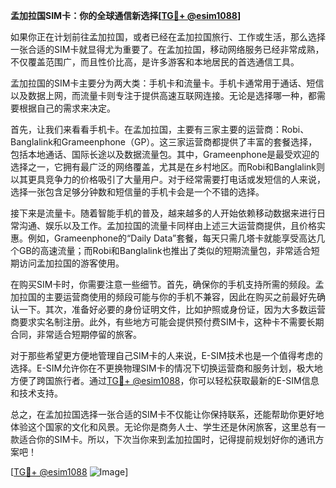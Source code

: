 **孟加拉国SIM卡：你的全球通信新选择[[TG💪+ @esim1088](https://t.me/s/esim1088)]**

如果你正在计划前往孟加拉国，或者已经在孟加拉国旅行、工作或生活，那么选择一张合适的SIM卡就显得尤为重要了。在孟加拉国，移动网络服务已经非常成熟，不仅覆盖范围广，而且性价比高，是许多游客和本地居民的首选通信工具。

孟加拉国的SIM卡主要分为两大类：手机卡和流量卡。手机卡通常用于通话、短信以及数据上网，而流量卡则专注于提供高速互联网连接。无论是选择哪一种，都需要根据自己的需求来决定。

首先，让我们来看看手机卡。在孟加拉国，主要有三家主要的运营商：Robi、Banglalink和Grameenphone（GP）。这三家运营商都提供了丰富的套餐选择，包括本地通话、国际长途以及数据流量包。其中，Grameenphone是最受欢迎的选择之一，它拥有最广泛的网络覆盖，尤其是在乡村地区。而Robi和Banglalink则以其更具竞争力的价格吸引了大量用户。对于经常需要打电话或发短信的人来说，选择一张包含足够分钟数和短信量的手机卡会是一个不错的选择。

接下来是流量卡。随着智能手机的普及，越来越多的人开始依赖移动数据来进行日常沟通、娱乐以及工作。孟加拉国的流量卡同样由上述三大运营商提供，且价格实惠。例如，Grameenphone的“Daily Data”套餐，每天只需几塔卡就能享受高达几个GB的高速流量；而Robi和Banglalink也推出了类似的短期流量包，非常适合短期访问孟加拉国的游客使用。

在购买SIM卡时，你需要注意一些细节。首先，确保你的手机支持所需的频段。孟加拉国的主要运营商使用的频段可能与你的手机不兼容，因此在购买之前最好先确认一下。其次，准备好必要的身份证明文件，比如护照或身份证，因为大多数运营商要求实名制注册。此外，有些地方可能会提供预付费SIM卡，这种卡不需要长期合同，非常适合短期停留的旅客。

对于那些希望更方便地管理自己SIM卡的人来说，E-SIM技术也是一个值得考虑的选择。E-SIM允许你在不更换物理SIM卡的情况下切换运营商和服务计划，极大地方便了跨国旅行者。通过[TG💪+ @esim1088](https://t.me/s/esim1088)，你可以轻松获取最新的E-SIM信息和技术支持。

总之，在孟加拉国选择一张合适的SIM卡不仅能让你保持联系，还能帮助你更好地体验这个国家的文化和风景。无论你是商务人士、学生还是休闲旅客，这里总有一款适合你的SIM卡。所以，下次当你来到孟加拉国时，记得提前规划好你的通讯方案吧！

[[TG💪+ @esim1088](https://t.me/s/esim1088) ![Image](https://i.postimg.cc/4NQfJmqS/Snipaste-2025-05-13-00-14-12.png)]
